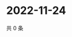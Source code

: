 # 2022-11-24

共 0 条

<!-- BEGIN WEIBO -->
<!-- 最后更新时间 Thu Nov 24 2022 12:19:08 GMT+0800 (China Standard Time) -->

<!-- END WEIBO -->

